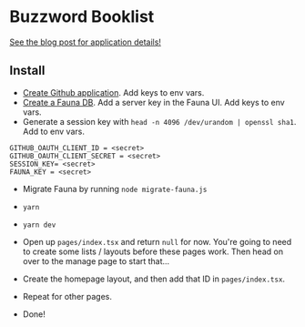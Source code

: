 # Buzzword Booklist

[See the blog post for application details!](https://medium.com/@nickdreckshage/buzzword-booklist-207fcf9f045b)

## Install

- [Create Github application](https://docs.github.com/en/developers/apps/building-github-apps/creating-a-github-app). Add keys to env vars.
- [Create a Fauna DB](https://fauna.com/). Add a server key in the Fauna UI. Add keys to env vars.
- Generate a session key with `head -n 4096 /dev/urandom | openssl sha1`. Add to env vars.

```
GITHUB_OAUTH_CLIENT_ID = <secret>
GITHUB_OAUTH_CLIENT_SECRET = <secret>
SESSION_KEY= <secret>
FAUNA_KEY = <secret>
```

- Migrate Fauna by running `node migrate-fauna.js`
- `yarn`
- `yarn dev`

- Open up `pages/index.tsx` and return `null` for now. You're going to need to create some lists / layouts before these pages work. Then head on over to the manage page to start that...
- Create the homepage layout, and then add that ID in `pages/index.tsx`.
- Repeat for other pages.
- Done!
